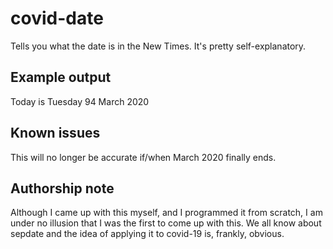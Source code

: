 # covid-date
Tells you what the date is in the New Times. It's pretty self-explanatory.

## Example output
Today is Tuesday 94 March 2020

## Known issues
This will no longer be accurate if/when March 2020 finally ends.

## Authorship note
Although I came up with this myself, and I programmed it from scratch, I am under no illusion that I was the first to come up with this. We all know about sepdate and the idea of applying it to covid-19 is, frankly, obvious.
